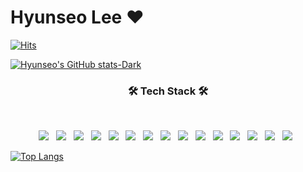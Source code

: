 # Hyunseo Lee ❤️
[![Hits](https://hits.seeyoufarm.com/api/count/incr/badge.svg?url=https%3A%2F%2Fgithub.com%2Feunoia_hyunseo&count_bg=%2379C83D&title_bg=%23555555&icon=whatsapp.svg&icon_color=%23E7E7E7&title=hits&edge_flat=false)](https://hits.seeyoufarm.com)

[![Hyunseo's GitHub stats-Dark](https://github-readme-stats.vercel.app/api?username=eunoiahyunseo&show_icons=true&theme=dark#gh-dark-mode-only)](https://github.com/anuraghazra/github-readme-stats#gh-dark-mode-only)



<h3 align="center"><b>🛠 Tech Stack 🛠</b></h3>
</br>
<p align="center">
<img src="https://img.shields.io/badge/HTML5-E34F26?style=flat-square&logo=HTML5&logoColor=white"/></a> &nbsp
<img src="https://img.shields.io/badge/CSS3-1572B6?style=flat-square&logo=CSS3&logoColor=white"/></a> &nbsp
<img src="https://img.shields.io/badge/JavaScript-F7DF1E?style=flat-square&logo=JavaScript&logoColor=white"/></a> &nbsp
<img src="https://img.shields.io/badge/Node.js-339933?style=flat-square&logo=Node.js&logoColor=white"/></a> &nbsp
<img src="https://img.shields.io/badge/MongoDB-47A248?style=flat-square&logo=MongoDB&logoColor=white"/></a> &nbsp 
<img src="https://img.shields.io/badge/MySQL-4479A1?style=flat-square&logo=MySQL&logoColor=white"/></a> &nbsp 
<img src="https://img.shields.io/badge/c++-00599C?style=flat-square&logo=c%2B%2B&logoColor=white"/></a> &nbsp 
<img src="https://img.shields.io/badge/Amazon AWS-232F3E?style=flat-square&logo=Amazon%20AWS&logoColor=white"/></a> &nbsp 
<img src="https://img.shields.io/badge/C-ABB9CC?style=flat-square&logo=C&logoColor=white"/></a> &nbsp 
<img src="https://img.shields.io/badge/React-61DAFB?style=flat-square&logo=React&logoColor=white"/></a> &nbsp 
<img src="https://img.shields.io/badge/Java-007396?style=flat-square&logo=Java&logoColor=white"/></a> &nbsp
<img src="https://img.shields.io/badge/Python-3776AB?style=flat-square&logo=Python&logoColor=white"/></a> &nbsp
<img src="https://img.shields.io/badge/Visual Studio Code-007ACC?style=flat-square&logo=VisualStudioCode&logoColor=white"/></a> &nbsp 
<img src="https://img.shields.io/badge/Git-F05032?style=flat-square&logo=Git&logoColor=white"/></a> &nbsp
<img src="https://img.shields.io/badge/Swift-F05138?style=flat-square&logo=Swift&logoColor=white"/></a> &nbsp

[![Top Langs](https://github-readme-stats.vercel.app/api/top-langs/?username=eunoiahyunseo&layout=compact)](https://github.com/eunoiahyunseo/github-readme-stats)


